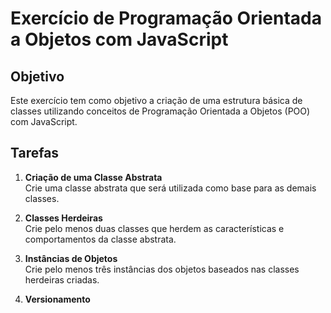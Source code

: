 # Exercício de Programação Orientada a Objetos com JavaScript

## Objetivo
Este exercício tem como objetivo a criação de uma estrutura básica de classes utilizando conceitos de Programação Orientada a Objetos (POO) com JavaScript.

## Tarefas
1. **Criação de uma Classe Abstrata**  
   Crie uma classe abstrata que será utilizada como base para as demais classes.

2. **Classes Herdeiras**  
   Crie pelo menos duas classes que herdem as características e comportamentos da classe abstrata.

3. **Instâncias de Objetos**  
   Crie pelo menos três instâncias dos objetos baseados nas classes herdeiras criadas.

4. **Versionamento**  
